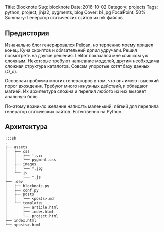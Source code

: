 Title: Blocknote
Slug: blocknote
Date: 2016-10-02
Category: projects
Tags: python, project, jinja2, pygments, blog
Cover: b1.jpg
FocalPoint: 50%
Summary: Генератор статических сайтов из mk файлов


## Предистория

Изначально блог генерировался Pelican, но терпению моему пришел конец. Куча скриптов и обязательный допил удручали.
Решил посмотреть на другие решения. Lektor показался мне слишком уж сложным. Некоторые требуют написание моделей, другим необходима сложная структура каталогов. Совсем упоротые хотят базу данных (O_o).

Основная проблема многих генераторов в том, что они имеют высокий порог вхождения. Требуют много ненужных действий, и обладают магией. Их архитектура сложна и перепил любого из них вызовет анальную боль.

По-этому возникло желание написать маленький, лёгкий для перепила генератор статических сайтов. Естественно на Python.


## Архитектура

    :::sh
    .
    ├── assets
    │   ├── css
    │   │   ├── *.css
    │   │   └── pygment.css
    │   ├── images
    │   │   └── *.jpg
    │   └── js
    │       └── *.js
    ├── .dev
    │   ├── blocknote.py
    │   ├── conf.py
    │   ├── posts
    │   │   └── <posts>.md
    │   └── templates
    │       ├── article.html
    │       ├── index.html
    │       └── project.html
    ├── index.html
    └── <posts>.html
